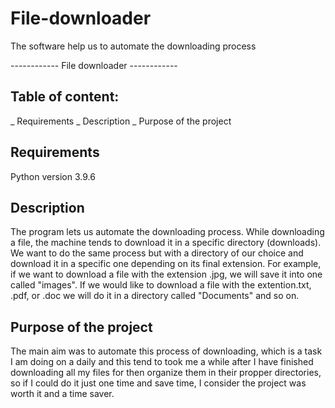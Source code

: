 # File-downloader
The software help us to automate the downloading process


------------ File downloader ------------ 

## Table of content:
_ Requirements
_ Description
_ Purpose of the project


## Requirements

Python version 3.9.6

## Description

The program lets us automate the downloading process. 
While downloading a file, the machine tends to download it in a specific directory (downloads).
We want to do the same process but with a directory of our choice and download it in a specific one depending on its final extension. 
For example, if we want to download a file with the extension .jpg, we will save it into one called "images".
If we would like to download a file with the extention.txt, .pdf, or .doc we will do it in a directory 
called "Documents" and so on. 

## Purpose of the project

The main aim was to automate this process of downloading, which is a task I am doing on a daily and this
tend to took me a while after I have finished downloading all my files for then organize them in their 
propper directories, so if I could do it just one time and save time,  I consider the project was worth it and a time saver. 
